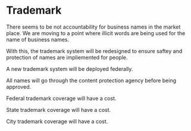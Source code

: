 # Trademark

There seems to be not accountability for business names in the market place. We are moving to a point where illicit words are being used for the name of business names.

With this, the trademark system will be redesigned to ensure saftey and protection of names are impliemented for people.

A new trademark system will be deployed federally.

All names will go through the content protection agency before being approved.

Federal trademark coverage will have a cost.

State trademark coverage will have a cost.

City trademark coverage will have a cost.
